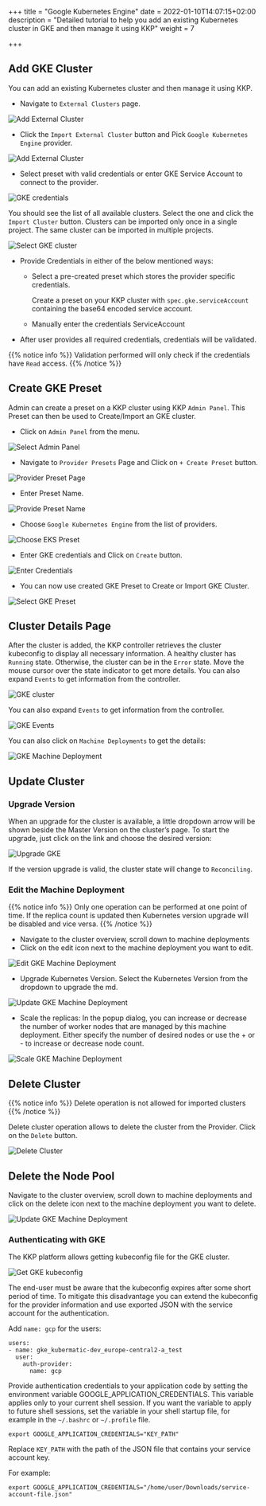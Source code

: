 +++
title = "Google Kubernetes Engine"
date = 2022-01-10T14:07:15+02:00
description = "Detailed tutorial to help you add an existing Kubernetes cluster in GKE and then manage it using KKP"
weight = 7

+++

## Add GKE Cluster

You can add an existing Kubernetes cluster and then manage it using KKP.

- Navigate to `External Clusters` page.

![Add External Cluster](/img/kubermatic/v2.23/tutorials/external_clusters/external_cluster_page.png "Add External Cluster")

- Click the `Import External Cluster` button and Pick `Google Kubernetes Engine` provider.

![Add External Cluster](/img/kubermatic/v2.23/tutorials/external_clusters/connect.png "Select Provider")

- Select preset with valid credentials or enter GKE Service Account to connect to the provider.

![GKE credentials](/img/kubermatic/v2.23/tutorials/external_clusters/gke_credentials.png "GKE credentials")

You should see the list of all available clusters. Select the one and click the `Import Cluster` button.
Clusters can be imported only once in a single project. The same cluster can be imported in multiple projects.

![Select GKE cluster](/img/kubermatic/v2.23/tutorials/external_clusters/select_gke_cluster.png "Select GKE cluster")

- Provide Credentials in either of the below mentioned ways:
    - Select a pre-created preset which stores the provider specific credentials.

      Create a preset on your KKP cluster with `spec.gke.serviceAccount` containing the base64 encoded service account.

    - Manually enter the credentials ServiceAccount

- After user provides all required credentials, credentials will be validated.

{{% notice info %}}
Validation performed will only check if the credentials have `Read` access.
{{% /notice %}}

## Create GKE Preset
Admin can create a preset on a KKP cluster using KKP `Admin Panel`.
This Preset can then be used to Create/Import an GKE cluster.

- Click on `Admin Panel` from the menu.

![Select Admin Panel](/img/kubermatic/v2.23/tutorials/external_clusters/select_adminpanel.png "Select Admin Panel")

- Navigate to `Provider Presets` Page and Click on `+ Create Preset` button.

![Provider Preset Page](/img/kubermatic/v2.23/ui/preset_management.png?height=300px&classes=shadow,border "Provider Preset Page")

- Enter Preset Name.

![Provide Preset Name](/img/kubermatic/v2.23/tutorials/external_clusters/create_gkepreset.png "Provide Preset Name")

- Choose `Google Kubernetes Engine` from the list of providers.

![Choose EKS Preset](/img/kubermatic/v2.23/tutorials/external_clusters/choose_akspreset.png "Choose GKE Preset")

-  Enter GKE credentials and Click on `Create` button.

![Enter Credentials](/img/kubermatic/v2.23/tutorials/external_clusters/enter_gke_credentials_preset.png "Enter Credentials")

- You can now use created GKE Preset to Create or Import GKE Cluster.

![Select GKE Preset](/img/kubermatic/v2.23/tutorials/external_clusters/existing_gke_preset.png "Select GKE Preset")

## Cluster Details Page

After the cluster is added, the KKP controller retrieves the cluster kubeconfig to display all necessary information. A healthy cluster has `Running` state. Otherwise, the cluster can be in the `Error` state. Move the mouse cursor over the
state indicator to get more details. You can also expand `Events` to get information from the controller.

![GKE cluster](/img/kubermatic/v2.23/tutorials/external_clusters/gke_details.png "GKE cluster")

You can also expand `Events` to get information from the controller.

![GKE Events](/img/kubermatic/v2.23/tutorials/external_clusters/gke_cluster_events.png "GKE Events")

You can also click on `Machine Deployments` to get the details:

![GKE Machine Deployment](/img/kubermatic/v2.23/tutorials/external_clusters/gke_machine_deployments.png "GKE Machine Deployment")

## Update Cluster

### Upgrade Version

When an upgrade for the cluster is available, a little dropdown arrow will be shown beside the Master Version on the cluster’s page.
To start the upgrade, just click on the link and choose the desired version:

![Upgrade GKE](/img/kubermatic/v2.23/tutorials/external_clusters/upgrade_gke.png "Upgrade GKE")

If the version upgrade is valid, the cluster state will change to `Reconciling`.

### Edit the Machine Deployment

{{% notice info %}}
Only one operation can be performed at one point of time. If the replica count is updated then Kubernetes version upgrade will be disabled and vice versa.
{{% /notice %}}

- Navigate to the cluster overview, scroll down to machine deployments
- Click on the edit icon next to the machine deployment you want to edit.

![Edit GKE Machine Deployment](/img/kubermatic/v2.23/tutorials/external_clusters/edit_gke_md.png "Edit GKE Machine Deployment")

- Upgrade Kubernetes Version. Select the Kubernetes Version from the dropdown to upgrade the md.

![Update GKE Machine Deployment](/img/kubermatic/v2.23/tutorials/external_clusters/upgrade_gke_md.png "Update GKE Machine Deployment")

- Scale the replicas: In the popup dialog, you can increase or decrease the number of worker nodes that are managed by this machine deployment. Either specify the number of desired nodes or use the + or - to increase or decrease node count.

![Scale GKE Machine Deployment](/img/kubermatic/v2.23/tutorials/external_clusters/scale_gke_md.png "Scale GKE Machine Deployment")

## Delete Cluster

{{% notice info %}}
Delete operation is not allowed for imported clusters
{{% /notice %}}

Delete cluster operation allows to delete the cluster from the Provider. Click on the `Delete` button.

![Delete Cluster](/img/kubermatic/v2.23/tutorials/external_clusters/gke_delete_button.png
 "Delete Cluster")

## Delete the Node Pool

Navigate to the cluster overview, scroll down to machine deployments and click on the delete icon next to the machine deployment you want to delete.

![Update GKE Machine Deployment](/img/kubermatic/v2.23/tutorials/external_clusters/delete_md.png "Delete GKE Machine Deployment")

### Authenticating with GKE

The KKP platform allows getting kubeconfig file for the GKE cluster.

![Get GKE kubeconfig](/img/kubermatic/v2.23/tutorials/external_clusters/gke_kubeconfig.png "Get cluster kubeconfig")


The end-user must be aware that the kubeconfig expires after some short period of time. To mitigate this disadvantage you
can extend the kubeconfig for the provider information and use exported JSON with the service account for the authentication.


Add `name: gcp` for the users:

```
users:
- name: gke_kubermatic-dev_europe-central2-a_test
  user:
    auth-provider:
      name: gcp
```
Provide authentication credentials to your application code by setting the environment variable GOOGLE_APPLICATION_CREDENTIALS.
This variable applies only to your current shell session. If you want the variable to apply to future shell sessions,
set the variable in your shell startup file, for example in the `~/.bashrc` or `~/.profile` file.

```
export GOOGLE_APPLICATION_CREDENTIALS="KEY_PATH"
```

Replace `KEY_PATH` with the path of the JSON file that contains your service account key.

For example:

```
export GOOGLE_APPLICATION_CREDENTIALS="/home/user/Downloads/service-account-file.json"
```

